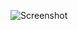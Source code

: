 ![Screenshot](https://user-images.githubusercontent.com/28908397/61370393-fa57d180-a89a-11e9-89b4-e887d5f9a4ef.png)
